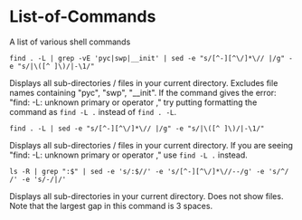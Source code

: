 # List-of-Commands
A list of various shell commands

```find . -L | grep -vE 'pyc|swp|__init' | sed -e "s/[^-][^\/]*\// |/g" -e "s/|\([^ ]\)/|-\1/"```    

Displays all sub-directories / files in your current directory. Excludes file names containing "pyc", "swp", "__init". If the command gives the error: "find: -L: unknown primary or operator
," try putting formatting the command as ```find -L .``` instead of ```find . -L```.      

```find . -L | sed -e "s/[^-][^\/]*\// |/g" -e "s/|\([^ ]\)/|-\1/"```    

Displays all sub-directories / files in your current directory. If you are seeing "find: -L: unknown primary or operator
," use ```find -L .``` instead.    

```ls -R | grep ":$" | sed -e 's/:$//' -e 's/[^-][^\/]*\//--/g' -e 's/^/   /' -e 's/-/|/'```

Displays all sub-directories in your current directory. Does not show files. Note that the largest gap in this command is 3 spaces. 

